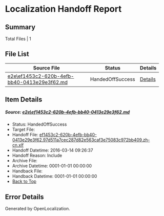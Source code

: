 # <a name='report-top'></a> Localization Handoff Report

## Summary
 Total Files | 1

## File List
 Source File | Status | Details 
 ----------- | ------ | ------- 
 [e2e\ef1453c2-620b-4efb-bb40-0413e29e3f62.md](https://github.com/OpenLocalizationTest/oltest/blob/38cfe203bc0cbf4a6a43121bca991906e42454ed/e2e/ef1453c2-620b-4efb-bb40-0413e29e3f62.md) | HandedOffSuccess | [Details](#00cdf67cb001b5a73f1e446ebadb9784d96f943f4)

## Item Details
##### <a name='00cdf67cb001b5a73f1e446ebadb9784d96f943f4'></a> Source: [e2e\ef1453c2-620b-4efb-bb40-0413e29e3f62.md](https://github.com/OpenLocalizationTest/oltest/blob/38cfe203bc0cbf4a6a43121bca991906e42454ed/e2e/ef1453c2-620b-4efb-bb40-0413e29e3f62.md)
* Status: HandedOffSuccess
* Target File: 
* Handoff File: [ef1453c2-620b-4efb-bb40-0413e29e3f62.97d511a7cec287d82e563caf3e75083c972bb409.zh-cn.xlf](https://github.com/OpenLocalizationTestOrg/olhandoff/blob/fc79927f0378090735042d19df2faebaf941a09e/ol-handoff/OpenLocalizationTestOrg/oltest.zh-cn/yuwzho/ht/ef1453c2-620b-4efb-bb40-0413e29e3f62.97d511a7cec287d82e563caf3e75083c972bb409.zh-cn.xlf)
* Handoff Datetime: 2016-03-14 09:26:37
* Handoff Reason: Include
* Archive File: 
* Archive Datetime: 0001-01-01 00:00:00
* Handback File: 
* Handback Datetime: 0001-01-01 00:00:00
* [Back to Top](#report-top)


## Error Details

Generated by OpenLocalization.
